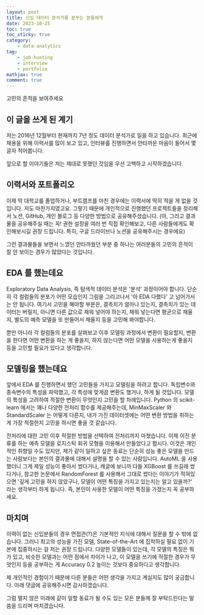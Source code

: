 ```yaml
---
layout: post
title: 신입 데이터 분석가를 꿈꾸는 분들에게
date: 2023-10-25
toc: true
toc_sticky: true
category: 
    - data-analytics
tag:
    - job-hunting
    - interview
    - portfolio
mathjax: true
comment: true
---
```


고민의 흔적을 보여주세요

## 이 글을 쓰게 된 계기

저는 2016년 12월부터 현재까지 7년 정도 데이터 분석가로 일을 하고 있습니다. 최근에 채용을 위해 이력서를 많이 보고 있고, 인터뷰를 진행하면서 안타까운 마음이 들어서 몇 글자 적어봅니다.

앞으로 할 이야기들은 저는 제대로 못했던 것임을 우선 고백하고 시작하겠습니다.

## 이력서와 포트폴리오

이제 막 대학교를 졸업하거나, 부트캠프를 마친 경우에는 이력서에 딱히 적을 게 없을 것입니다. 저도 마찬가지였고요. 그렇기 때문에 개인적으로 진행했던 프로젝트들을 정리해서 노션, GitHub, 개인 블로그 등 다양한 방법으로 공유해주셨습니다. (아, 그리고 결과물을 공유해주실 때는 꼭! 권한 설정을 여러 번 직접 확인해보고, 다른 사람들에게도 확인해보시길 권장 드립니다. 특히, 구글 드라이브나 노션을 공유해주시는 경우에요)

그런 결과물들을 보면서 느꼈던 안타까웠던 부분 중 하나는 여러분들의 고민의 흔적이 잘 안 보이는 경우가 많았다는 것입니다.

## EDA 를 했는데요

Exploratory Data Analysis, 즉 탐색적 데이터 분석은 '분석' 과정이어야 합니다. 단순히 각 컬럼들의 분포가 어떤 모습인지 그림을 그리고나서 '아 EDA 다했다' 고 넘어가서는 안 됩니다. 여기서 고민을 해야할 부분은, 결측치가 얼마나 있는지, 결측치가 있는 데이터는 버릴지, 아니면 다른 값으로 채워 넣어야 하는지, 채워 넣는다면 평균으로 채울지, 별도의 예측 모델을 또 만들어서 채울지 등을 고민해 봐야합니다.

뿐만 아니라 각 컬럼들의 분포를 살펴보고 이후 모델링 과정에서 변환이 필요할지, 변환을 한다면 어떤 변환을 하는 게 좋을지, 하지 않는다면 어떤 모델을 사용하는게 좋을지 등을 고민할 필요가 있다고 생각합니다.

## 모델링을 했는데요

앞에서 EDA 를 진행하면서 했던 고민들을 가지고 모델링을 하려고 합니다. 독립변수와 종속변수의 특성을 파악했고, 각 특성에 맞게끔 변환도 했거나, 하게 될 것입니다. 모델의 특성을 고려하여 적절한 변환이 무엇인지 고민을 할 차례입니다. Python 의 scikit-learn 에서는 꽤나 다양한 전처리 함수를 제공해주는데, MinMaxScaler 와 StandardScaler 는 어떻게 다른지, 내가 가진 데이터셋에는 어떤 변환 방법을 취하는 게 가장 적절한지 고민을 하시면 좋을 것 같습니다.

전처리에 대한 고민 이후 적절한 방법을 선택하여 전처리까지 마쳤습니다. 이제 이진 분류를 하는 예측 모델을 로지스틱 회귀 모형을 이용해서 만들었다고 합시다. 이것은 개인적인 취향일 수도 있지만, 제가 같이 일하고 싶은 동료는 단순히 성능 좋은 모델을 만드는 사람보다는 본인의 결과물에 대해서 설명을 할 수 있는 사람입니다. AutoML 을 사용했더니 그게 제일 성능이 좋아서 썼다거나, 캐글에 보니까 다들 XGBoost 를 쓰길래 썼다거나, 참고한 논문에서 RandomForest 를 사용해서 그대로 썼다는 이야기가 적혀있으면 '깊게 고민을 하지 않았구나, 모델이 어떤 특징을 가지고 있는지는 알고 있을까?' 라는 생각부터 하게 됩니다. 즉, 본인이 사용한 모델이 어떤 특징을 가졌는지 꼭 공부하세요.

## 마치며

이력이 없는 신입분들의 경우 면접관(?)은 기본적인 지식에 대해서 질문을 할 수 밖에 없습니다. 그러니 최고의 성능을 가진 모델, State-of-the-Art 에 집착하실 필요 없이 기본에 집중하시는 걸 저는 권장 드립니다. 다양한 모델들이 있는데, 각 모델의 특징은 뭐가 있고, 비슷한 모델과는 어떤 점에서 차이가 나고, 이 모델을 쓰기에 적절한 경우가 무엇인지 등을 공부하는 게 Accuracy 0.2 높이는 것보다 중요하다고 생각합니다.

제 개인적인 경험이기 때문에 다른 분들은 어떤 생각을 가지고 계실지도 많이 궁금합니다. 아래 댓글에 공유해주시면 감사하겠습니다.

그럼 멀지 않은 미래에 같이 일할 동료가 될 수도 있는 모든 분들께 잘 부탁드린다는 말씀을 드리며 마치겠습니다.
